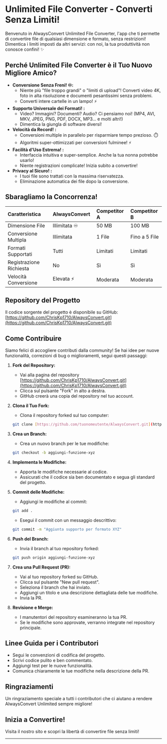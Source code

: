 # Unlimited File Converter - Converti Senza Limiti!

Benvenuto in AlwaysConvert Unlimited File Converter, l'app che ti permette di convertire file di qualsiasi dimensione e formato, senza restrizioni! Dimentica i limiti imposti da altri servizi: con noi, la tua produttività non conosce confini! ✨

## Perché Unlimited File Converter è il Tuo Nuovo Migliore Amico?

* **Conversione Senza Freni! ♾️:**
  * Niente più "file troppo grandi" o "limiti di upload"! Converti video 4K, foto in alta risoluzione e documenti pesantissimi senza problemi.
  * Converti intere cartelle in un lampo! ⚡
* **Supporto Universale dei Formati! :**
  * Video? Immagini? Documenti? Audio? Ci pensiamo noi! (MP4, AVI, MKV, JPEG, PNG, PDF, DOCX, MP3... e molti altri!)
  * Dimentica la giungla di software diversi!
* **Velocità da Record! ️:**
  * Conversioni multiple in parallelo per risparmiare tempo prezioso. ⏱️
  * Algoritmi super-ottimizzati per conversioni fulminee! ⚡
* **Facilità d'Uso Estrema! :**
  * Interfaccia intuitiva e super-semplice. Anche la tua nonna potrebbe usarlo!
  * Niente registrazioni complicate! Inizia subito a convertire!
* **Privacy al Sicuro! :**
  * I tuoi file sono trattati con la massima riservatezza.
  * Eliminazione automatica dei file dopo la conversione. ️

## Sbaragliamo la Concorrenza!


| Caratteristica          | AlwaysConvert  | Competitor A | Competitor B  |
| :---------------------- | :-------------- | :----------- | :------------ |
| Dimensione File         | Illimitata ♾️ | 50 MB        | 100 MB        |
| Conversione Multipla    | Illimitata      | 1 File       | Fino a 5 File |
| Formati Supportati      | Tutti           | Limitati     | Limitati      |
| Registrazione Richiesta | No              | Sì          | Sì           |
| Velocità Conversione   | Elevata ⚡      | Moderata     | Moderata      |

## Repository del Progetto

Il codice sorgente del progetto è disponibile su GitHub: [https://github.com/ChrisKp1710/AlwaysConvert.git](https://github.com/ChrisKp1710/AlwaysConvert.git)

## Come Contribuire

Siamo felici di accogliere contributi dalla community! Se hai idee per nuove funzionalità, correzioni di bug o miglioramenti, segui questi passaggi:

1. **Fork del Repository:**

   * Vai alla pagina del repository [https://github.com/ChrisKp1710/AlwaysConvert.git](https://github.com/ChrisKp1710/AlwaysConvert.git)
   * Clicca sul pulsante "Fork" in alto a destra.
   * GitHub creerà una copia del repository nel tuo account.
2. **Clona il Tuo Fork:**

   * Clona il repository forked sul tuo computer:

   ```bash
   git clone [https://github.com/tuonomeutente/AlwaysConvert.git](https://www.google.com/search?q=https://github.com/tuonomeutente/AlwaysConvert.git)
   ```
3. **Crea un Branch:**

   * Crea un nuovo branch per le tue modifiche:

   ```bash
   git checkout -b aggiungi-funzione-xyz
   ```
4. **Implementa le Modifiche:**

   * Apporta le modifiche necessarie al codice.
   * Assicurati che il codice sia ben documentato e segua gli standard del progetto.
5. **Commit delle Modifiche:**

   * Aggiungi le modifiche al commit:

   ```bash
   git add .
   ```

   * Esegui il commit con un messaggio descrittivo:

   ```bash
   git commit -m "Aggiunta supporto per formato XYZ"
   ```
6. **Push del Branch:**

   * Invia il branch al tuo repository forked:

   ```bash
   git push origin aggiungi-funzione-xyz
   ```
7. **Crea una Pull Request (PR):**

   * Vai al tuo repository forked su GitHub.
   * Clicca sul pulsante "New pull request".
   * Seleziona il branch che hai inviato.
   * Aggiungi un titolo e una descrizione dettagliata delle tue modifiche.
   * Invia la PR.
8. **Revisione e Merge:**

   * I manutentori del repository esamineranno la tua PR.
   * Se le modifiche sono approvate, verranno integrate nel repository principale.

## Linee Guida per i Contributori

* Segui le convenzioni di codifica del progetto.
* Scrivi codice pulito e ben commentato.
* Aggiungi test per le nuove funzionalità.
* Comunica chiaramente le tue modifiche nella descrizione della PR.

## Ringraziamenti

Un ringraziamento speciale a tutti i contributori che ci aiutano a rendere AlwaysConvert Unlimited sempre migliore!

## Inizia a Convertire!

Visita il nostro sito e scopri la libertà di convertire file senza limiti!

---
